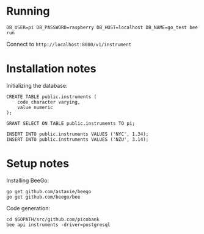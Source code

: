 # Running

    DB_USER=pi DB_PASSWORD=raspberry DB_HOST=localhost DB_NAME=go_test bee run

Connect to `http://localhost:8080/v1/instrument`

# Installation notes

Initializing the database:

    CREATE TABLE public.instruments (
        code character varying,
        value numeric
    );

    GRANT SELECT ON TABLE public.instruments TO pi;

    INSERT INTO public.instruments VALUES ('NYC', 1.34);
    INSERT INTO public.instruments VALUES ('NZU', 3.14);

# Setup notes

Installing BeeGo:

    go get github.com/astaxie/beego
    go get github.com/beego/bee

Code generation:

    cd $GOPATH/src/github.com/picobank
    bee api instruments -driver=postgresql

